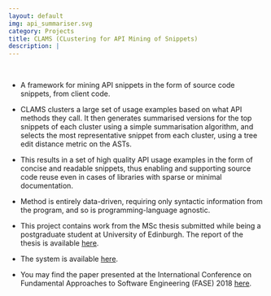 ```yaml
---
layout: default
img: api_summariser.svg
category: Projects
title: CLAMS (CLustering for API Mining of Snippets)
description: |
---
```


<br>

* A framework for mining API snippets in the form of source code snippets, from client code.

* CLAMS clusters a large set of usage examples based on what API methods they call. It then generates summarised versions for the top snippets of each cluster using a simple summarisation algorithm, and selects the most representative snippet from each cluster, using a tree edit distance metric on the ASTs.

* This results in a set of high quality API usage examples in the form of concise and readable snippets, thus enabling and supporting source code reuse even in cases of libraries with sparse or minimal documentation.

* Method is entirely data-driven, requiring only syntactic information from the program, and so is programming-language agnostic.

* This project contains work from the MSc thesis submitted while being a postgraduate student at University of Edinburgh. The report of the thesis is available [here](https://www.dropbox.com/s/m8uaxa967o3khtp/report.pdf?dl=0).

* The system is available [here](https://mast-group.github.io/clams/).

* You may find the paper presented at the International Conference on Fundamental Approaches to Software Engineering (FASE) 2018 [here](http://homepages.inf.ed.ac.uk/csutton/publications/clamsFase2018.pdf).